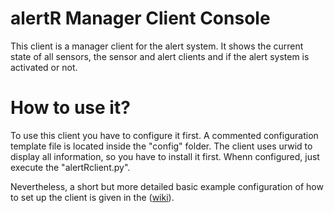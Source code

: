 alertR Manager Client Console
======

This client is a manager client for the alert system. It shows the current state of all sensors, the sensor and alert clients and if the alert system is activated or not.


How to use it?
======

To use this client you have to configure it first. A commented configuration template file is located inside the "config" folder. The client uses urwid to display all information, so you have to install it first. Whenn configured, just execute the "alertRclient.py".

Nevertheless, a short but more detailed basic example configuration of how to set up the client is given in the ([wiki](https://github.com/sqall01/alertR/wiki/Example-configuration)).